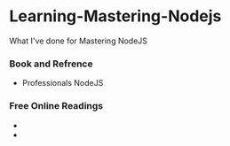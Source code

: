 # Learning-Mastering-Nodejs

What I've done for Mastering NodeJS


### Book and Refrence
* Professionals NodeJS



### Free Online Readings
*
*
